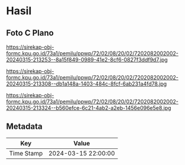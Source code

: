 # Hasil

## Foto C Plano

https://sirekap-obj-formc.kpu.go.id/73a1/pemilu/ppwp/72/02/08/20/02/7202082002002-20240315-213253--8a15f849-0989-41e2-8cf6-0827f3ddf9d7.jpg

https://sirekap-obj-formc.kpu.go.id/73a1/pemilu/ppwp/72/02/08/20/02/7202082002002-20240315-213308--db1a148a-1403-484c-8fcf-6ab231a4fd78.jpg

https://sirekap-obj-formc.kpu.go.id/73a1/pemilu/ppwp/72/02/08/20/02/7202082002002-20240315-213324--b560efce-6c21-4ab2-a2eb-1456e096e5e8.jpg


## Metadata

| Key        | Value               |
| ---------- | ------------------- |
| Time Stamp | 2024-03-15 22:00:00 |



